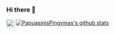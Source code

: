 ### Hi there 👋
<!--Visit me on [Youtube](https://www.youtube.com/channel/UCq9U49Eyhwl9zl6yvaU7FiA)-->
[<img align="left" alt="NotGentoo | YouTube" width="22px" src="https://cdn.jsdelivr.net/npm/simple-icons@v3/icons/youtube.svg" />][youtube]

[![PapuasinisPingvinas's github stats](https://github-readme-stats.vercel.app/api?username=PapuasinisPingvinas)](https://github.com/anuraghazra/github-readme-stats)

<!--
Here are some ideas to get you started:

- 🔭 I’m currently working on ...
- 🌱 I’m currently learning ...
- 👯 I’m looking to collaborate on ...
- 🤔 I’m looking for help with ...
- 💬 Ask me about ...
- 📫 How to reach me: ...
- 😄 Pronouns: ...
- ⚡ Fun fact: ...-->
[youtube]: https://youtube.com/